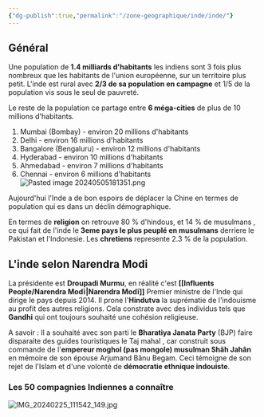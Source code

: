 ```yaml
---
{"dg-publish":true,"permalink":"/zone-geographique/inde/inde/"}
---
```


## Général

Une population de **1.4 milliards d'habitants** les indiens sont 3 fois plus nombreux que les habitants de l'union européenne, sur un territoire plus petit. L'inde est rural avec **2/3 de sa population en campagne** et 1/5 de la population vis sous le seul de pauvreté.

Le reste de la population ce partage entre **6 méga-cities** de plus de 10 millions d'habitants. 
1. Mumbai (Bombay) - environ 20 millions d'habitants
2. Delhi - environ 16 millions d'habitants
3. Bangalore (Bengaluru) - environ 12 millions d'habitants
4. Hyderabad - environ 10 millions d'habitants
5. Ahmedabad - environ 7 millions d'habitants
6. Chennai - environ 6 millions d'habitants
![Pasted image 20240505181351.png](/img/user/Data/Pasted%20image%2020240505181351.png)

Aujourd'hui l'Inde a de bon espoirs de déplacer la Chine en termes de population qui es dans un déclin démographique.


En termes de **religion** on retrouve 80 % d'hindous, et 14 % de musulmans , ce qui fait de l'inde le **3eme pays le plus peuplé en musulmans** derriere le Pakistan et l'Indonesie. Les **chretiens** represente 2.3 %  de la population.


## L'inde selon Narendra Modi 


La présidente est **Droupadi Murmu**, en réalité c'est **[[Influents People/Narendra Modī\|Narendra Modī]]** Premier ministre de l'Inde qui dirige le pays depuis 2014. Il prone l'**Hindutva** la suprématie de l'indouisme au profit des autres religions.
Cela constrate avec des individus tels que **Gandhi** qui ont toujours souhaité une cohésion religieuse.

A savoir : Il a souhaité avec son parti le **Bharatiya Janata Party** (BJP) faire disparaite des guides touristiques le Taj mahal , car construit sous commande de  l'**empereur moghol (pas mongole) musulman Shâh Jahân** en mémoire de son épouse Arjumand Bânu Begam. Ceci témoigne de son rejet de l'Islam et d'une volonté de **démocratie ethnique indouiste**.



### Les 50 compagnies Indiennes a connaître

![IMG_20240225_111542_149.jpg](/img/user/Data/IMG_20240225_111542_149.jpg)